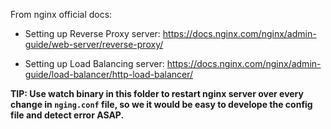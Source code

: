 From nginx official docs:

- Setting up Reverse Proxy server: https://docs.nginx.com/nginx/admin-guide/web-server/reverse-proxy/

- Setting up Load Balancing server: https://docs.nginx.com/nginx/admin-guide/load-balancer/http-load-balancer/

**TIP: Use watch binary in this folder to restart nginx server over every change in `nging.conf` file, so we it would be easy to develope the config file and detect error ASAP.**
